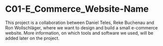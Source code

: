# C01-E_Commerce_Website-Name
This project is a collaboration between Daniel Teles, Reke Buchenau and Ron Wollschläger, where we want to design and build a small e-commerce website. More information, on which tools and software we used, will be added later on the project.
